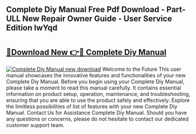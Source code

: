 ## Complete Diy Manual Free Pdf Download - Part-ULL New Repair Owner Guide - User Service Edition lwYqd

# <h2><a href="http://cf24618.oget.top/?id=Complete+Diy+Manual">🔗Download New 👉🔴 Complete Diy Manual</a></h2>

[![Complete Diy Manual new download](https://i.imgur.com/5g1atiW.png)](http://cf24618.oget.top/?id=Complete+Diy+Manual)
Welcome to the Future This user manual showcases the innovative features and functionalities of your new Complete Diy Manual. Before you begin using your Complete Diy Manual, please take a moment to read this manual carefully. It contains essential information on product setup, operation, maintenance, and troubleshooting, ensuring that you are able to use the product safely and effectively. Explore the limitless possibilities of list of features with your new Complete Diy Manual. Contact Us for Assistance Complete Diy Manual. Should you have any questions or concerns, please do not hesitate to contact our dedicated customer support team.
